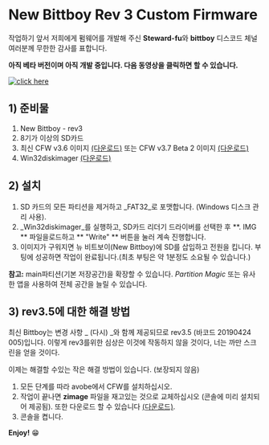 # New Bittboy Rev 3 Custom Firmware

작업하기 앞서 저희에게 펌웨어를 개발해 주신 **Steward-fu**와 **bittboy** 디스코드 체널 여러분께 무한한 감사를 표합니다.

**아직 베타 버전이며 아직 개발 중입니다. 다음 동영상을 클릭하면 할 수 있습니다.**

[![click here](https://i.imgur.com/82oLK3l.png)](https://youtu.be/cCNKwWwQIXI)

## 1) 준비물
1. New Bittboy - rev3
2. 8기가 이상의 SD카드
3. 최신 CFW v3.6 이미지 [(다운로드)](https://www.dropbox.com/s/xr1rdi4hflc9vvc/Bittboy_V3only_v3.6_beta_02-05-19.img.7z?dl=0) 또는 CFW v3.7 Beta 2 이미지 [(다운로드)](https://www.dropbox.com/s/3jmza8l3g7nxisi/Bittboy_V3only_v3.7_beta_13-05-19.img.7z?dl=0)
4. Win32diskimager [(다운로드)](https://sourceforge.net/projects/win32diskimager)

## 2) 설치
1. SD 카드의 모든 파티션을 제거하고 _FAT32_로 포맷합니다. (Windows 디스크 관리 사용).
2. _Win32diskimager_를 실행하고, SD카드 리더기 드라이버를 선택한 후 **. IMG ** 파일을로드하고 ** "Write" ** 버튼을 눌러 계속 진행합니다.
3. 이미지가 구워지면 뉴 비트보이(New Bittboy)에 SD를 삽입하고 전원을 킵니다. 부팅에 성공하면 작업이 완료됩니다.(최초 부팅은 약 1분정도 소요될 수 있습니다.)

**참고:** main파티션(기본 저장공간)을 확장할 수 있습니다. _Partition Magic_ 또는 유사한 앱을 사용하여 전체 공간을 늘릴 수 있습니다.

## 3) rev3.5에 대한 해결 방법

최신 Bittboy는 변경 사항 _ (다시) _와 함께 제공되므로 rev3.5 (바코드 20190424 005)입니다. 이렇게 rev3를위한 심상은 이것에 작동하지 않을 것이다, 너는 까만 스크린을 얻을 것이다.

이제는 해결할 수있는 작은 해결 방법이 있습니다. (보장되지 않음)

1. 모든 단계를 따라 avobe에서 CFW를 설치하십시오.
2. 작업이 끝나면 **zimage** 파일을 재고있는 것으로 교체하십시오 (콘솔에 미리 설치되어 제공됨). 또한 다운로드 할 수 있습니다 [(다운로드)](https://www.dropbox.com/s/izc6066a9fpxtl8/zImage?dl=0).
3. 콘솔을 켭니다.

**Enjoy!** :grin:
